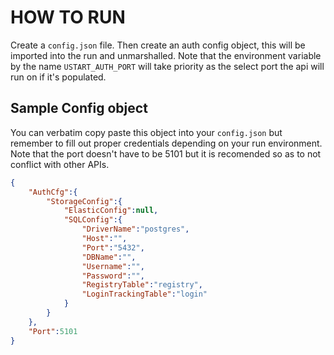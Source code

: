 # HOW TO RUN

Create a `config.json` file. Then create an auth config object, this will be imported into the run and unmarshalled. Note that the environment variable by the name `USTART_AUTH_PORT` will take priority as the select port the api will run on if it's populated.

## Sample Config object

You can verbatim copy paste this object into your `config.json` but remember to fill out proper credentials depending on your run environment.
Note that the port doesn't have to be 5101 but it is recomended so as to not conflict with other APIs.

```json
{
    "AuthCfg":{
        "StorageConfig":{
            "ElasticConfig":null,
            "SQLConfig":{
                "DriverName":"postgres",
                "Host":"",
                "Port":"5432",
                "DBName":"",
                "Username":"",
                "Password":"",
                "RegistryTable":"registry",
                "LoginTrackingTable":"login"
            }
        }
    },
    "Port":5101
}

```
